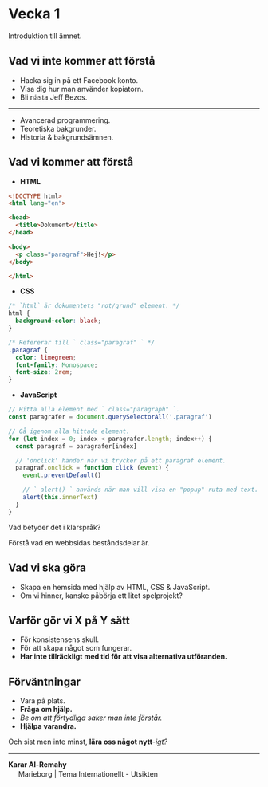 # Vecka 1

Introduktion till ämnet.

## Vad vi inte kommer att förstå

* Hacka sig in på ett Facebook konto.
* Visa dig hur man använder kopiatorn.
* Bli nästa Jeff Bezos.
---
* Avancerad programmering.
* Teoretiska bakgrunder.
* Historia & bakgrundsämnen.

## Vad vi kommer att förstå

* **HTML**
```html
<!DOCTYPE html>
<html lang="en">

<head>
  <title>Dokument</title>
</head>

<body>
  <p class="paragraf">Hej!</p>
</body>

</html>
```

* **CSS**
```css
/* `html` är dokumentets "rot/grund" element. */
html {
  background-color: black;
}

/* Refererar till ` class="paragraf" ` */
.paragraf {
  color: limegreen;
  font-family: Monospace;
  font-size: 2rem;
}
```

* **JavaScript**
```js
// Hitta alla element med ` class="paragraph" `.
const paragrafer = document.querySelectorAll('.paragraf')

// Gå igenom alla hittade element.
for (let index = 0; index < paragrafer.length; index++) {
  const paragraf = paragrafer[index]

  // 'onclick' händer när vi trycker på ett paragraf element.
  paragraf.onclick = function click (event) {
    event.preventDefault()

    // ` alert() ` används när man vill visa en "popup" ruta med text.
    alert(this.innerText)
  }
}
```
Vad betyder det i klarspråk?

Förstå vad en webbsidas beståndsdelar är.

## Vad vi ska göra

* Skapa en hemsida med hjälp av HTML, CSS & JavaScript.
* Om vi hinner, kanske påbörja ett litet spelprojekt?

## Varför gör vi X på Y sätt

* För konsistensens skull.
* För att skapa något som fungerar.
* **Har inte tillräckligt med tid för att visa alternativa utföranden.**

## Förväntningar

* Vara på plats.
* **Fråga om hjälp.**
* *Be om att förtydliga saker man inte förstår.*
* **Hjälpa varandra.**

Och sist men inte minst, **lära oss något nytt**_-igt?_

---

**Karar Al-Remahy**
<br><img src="src/public/Äpple.png" height="16"> Marieborg | Tema Internationellt - Utsikten
